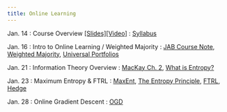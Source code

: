 ```yaml
---
title: Online Learning
---
```


Jan. 14
: Course Overview [[Slides]](https://drive.google.com/file/d/1NT2gE74RxQb9aKhKe-hyyoK73bd_2G9M/view?usp=sharing)[[Video]](https://youtu.be/5IxDk0bVVcI)
  : [Syllabus](https://interactive-learning-algos.github.io/syllabus/)

Jan. 16
: Intro to Online Learning / Weighted Majority
  : [JAB Course Note](https://www.cs.cmu.edu/~16831-f14/notes/F10/16831_lecture09_beckart/16831_lecture09_beckart.pdf), [Weighted Majority](https://www.cs.cmu.edu/~ninamf/LGO10/wm.pdf), [Universal Portfolios](https://isl.stanford.edu/~cover/papers/paper93.pdf)

Jan. 21
: Information Theory Overview
  : [MacKay Ch. 2](https://www.inference.org.uk/itprnn/book.pdf), [What is Entropy?](https://www.quantamagazine.org/what-is-entropy-a-measure-of-just-how-little-we-really-know-20241213/)

Jan. 23
: Maximum Entropy & FTRL
  : [MaxEnt](https://www.cs.princeton.edu/courses/archive/spr07/cos424/papers/maxent_icml.pdf), [The Entropy Principle](https://bayes.wustl.edu/etj/science.and.engineering/lect.10.pdf), [FTRL](https://proceedings.mlr.press/v15/mcmahan11b/mcmahan11b.pdf), [Hedge](https://www.cis.upenn.edu/~mkearns/teaching/COLT/adaboost.pdf)

Jan. 28
: Online Gradient Descent
  : [OGD](https://people.eecs.berkeley.edu/~brecht/cs294docs/week1/03.Zinkevich.pdf)